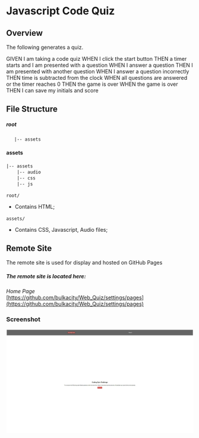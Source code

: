 # Javascript Code Quiz

## Overview

The following generates a quiz.

GIVEN I am taking a code quiz
WHEN I click the start button
THEN a timer starts and I am presented with a question
WHEN I answer a question
THEN I am presented with another question
WHEN I answer a question incorrectly
THEN time is subtracted from the clock
WHEN all questions are answered or the timer reaches 0
THEN the game is over
WHEN the game is over
THEN I can save my initials and score


## File Structure

##### root

```shell
   |-- assets
```

#### assets
```shell
|-- assets
    |-- audio
    |-- css
    |-- js
```

`root/`

- Contains HTML;


`assets/`

- Contains CSS, Javascript, Audio files;


## Remote Site

The remote site is used for display and hosted on GitHub Pages

##### The remote site is located here:
*Home Page*<br>[https://github.com/bulkacity/Web_Quiz/settings/pages](https://github.com/bulkacity/Web_Quiz/settings/pages)

### Screenshot

![Portfolio Screenshot](./assets/ScreenShot.png)
